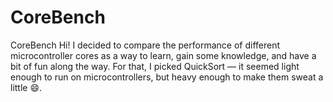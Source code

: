 # CoreBench
CoreBench Hi! I decided to compare the performance of different microcontroller cores as a way to learn, gain some knowledge, and have a bit of fun along the way. For that, I picked QuickSort — it seemed light enough to run on microcontrollers, but heavy enough to make them sweat a little 😄.
